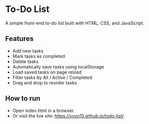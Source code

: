# To-Do List

A simple front-end to-do list built with HTML, CSS, and JavaScript.

## Features
- Add new tasks
- Mark tasks as completed
- Delete tasks
- Automatically save tasks using localStorage
- Load saved tasks on page reload
- Filter tasks by All / Active / Completed
- Drag and drop to reorder tasks

## How to run
- Open index.html in a browser.
- Or visit the live site: https://yyun15.github.io/todo-list/